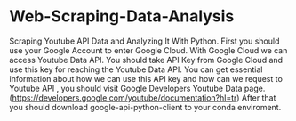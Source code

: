 # Web-Scraping-Data-Analysis
 Scraping Youtube API Data and Analyzing It With Python. First you should use your Google Account to enter Google Cloud. With Google Cloud we can access Youtube Data API. You should take API Key from Google Cloud and use this key for reaching the Youtube Data API. You can get essential information about how we can use this API key and how can we request to Youtube API  , you should visit Google Developers Youtube Data page. (https://developers.google.com/youtube/documentation?hl=tr)  After that you should download  google-api-python-client to your conda enviroment.

